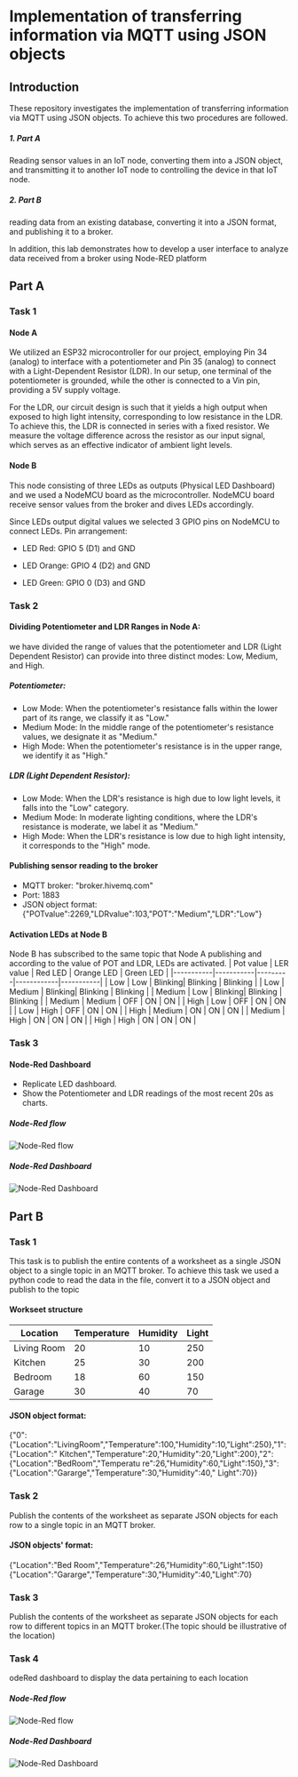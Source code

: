 # Implementation of transferring information via MQTT using JSON objects

## Introduction
These repository investigates the implementation of transferring information via MQTT using JSON objects. To achieve this two procedures are followed. 
##### 1. Part A
Reading sensor values in an IoT node, converting them into a JSON object, and transmitting it to another IoT node  to controlling the device in that IoT node. 
##### 2. Part B
reading data from an existing database, converting it into a JSON format, and publishing it to a broker.

In addition, this lab demonstrates how to develop a user interface to
analyze data received from a broker using Node-RED platform

## Part A
### Task 1
#### Node A

We utilized an ESP32 microcontroller for our project, employing Pin 34 (analog) to interface with a potentiometer and Pin 35 (analog) to connect with a Light-Dependent Resistor (LDR). In our setup, one terminal of the potentiometer is grounded, while the other is connected to a Vin pin, providing a 5V supply voltage.

For the LDR, our circuit design is such that it yields a high output when exposed to high light intensity, corresponding to low resistance in the LDR. To achieve this, the LDR is connected in series with a fixed resistor. We measure the voltage difference across the resistor as our input signal, which serves as an effective indicator of ambient light levels.

#### Node B
This node consisting of three LEDs as outputs (Physical LED Dashboard) and we used a NodeMCU board as the microcontroller. NodeMCU board receive sensor values from the broker and dives LEDs accordingly.

Since LEDs output digital values we selected 3 GPIO pins on NodeMCU to connect LEDs.
Pin arrangement:

- LED Red: 		GPIO 5 (D1) and GND

- LED Orange:		GPIO 4 (D2) and GND

- LED  Green: 		GPIO 0 (D3) and GND

### Task 2
#### Dividing Potentiometer and LDR Ranges in Node A:
we have divided the range of values that the potentiometer and LDR (Light Dependent Resistor) can provide into three distinct modes: Low, Medium, and High.
##### Potentiometer:
- Low Mode: When the potentiometer's resistance falls within the lower part of its range, we classify it as "Low."
- Medium Mode: In the middle range of the potentiometer's resistance values, we designate it as "Medium."
- High Mode: When the potentiometer's resistance is in the upper range, we identify it as "High."

##### LDR (Light Dependent Resistor):
- Low Mode: When the LDR's resistance is high due to low light levels, it falls into the "Low" category.
- Medium Mode: In moderate lighting conditions, where the LDR's resistance is moderate, we label it as "Medium."
- High Mode: When the LDR's resistance is low due to high light intensity, it corresponds to the "High" mode.

#### Publishing sensor reading to the broker
- MQTT broker:		"broker.hivemq.com"
-  Port:			1883
-  JSON object format: 
  {"POTvalue":2269,"LDRvalue":103,"POT":"Medium","LDR":"Low"}

#### Activation LEDs at Node B
Node B has subscribed to the same topic that Node A publishing and according to the value of POT and LDR, LEDs are activated.
| Pot value | LER value | Red LED | Orange LED | Green LED |
|-----------|-----------|---------|------------|-----------|
| Low       | Low       | Blinking| Blinking   | Blinking  |
| Low       | Medium    | Blinking| Blinking   | Blinking  |
| Medium    | Low       | Blinking| Blinking   | Blinking  |
| Medium    | Medium    | OFF     | ON         | ON        |
| High      | Low       | OFF     | ON         | ON        |
| Low       | High      | OFF     | ON         | ON        |
| High      | Medium    | ON      | ON         | ON        |
| Medium    | High      | ON      | ON         | ON        |
| High      | High      | ON      | ON         | ON        |

### Task 3
#### Node-Red Dashboard
- Replicate LED dashboard.
- Show the Potentiometer and LDR readings of the most recent 20s as charts.

##### Node-Red flow
![Node-Red flow](flow.png)
##### Node-Red Dashboard
![Node-Red Dashboard](dashboard.png)

## Part B
### Task 1
This task is to publish the entire contents of a worksheet as a single JSON object to a single topic in an MQTT broker.
To achieve this task we used a python code to read the data in the file, convert it to a JSON object and publish to the topic

#### Workseet structure
| Location     | Temperature | Humidity | Light |
|--------------|-------------|----------|-------|
| Living Room  | 20          | 10       | 250   |
| Kitchen      | 25          | 30       | 200   |
| Bedroom      | 18          | 60       | 150   |
| Garage       | 30          | 40       | 70    |

#### JSON object format:
{"0":{"Location":"LivingRoom","Temperature":100,"Humidity":10,"Light":250},"1":{"Location":" Kitchen","Temperature":20,"Humidity":20,"Light":200},"2":{"Location":"BedRoom","Temperatu re":26,"Humidity":60,"Light":150},"3":{"Location":"Gararge","Temperature":30,"Humidity":40," Light":70}}

### Task 2
Publish the contents of the worksheet as separate JSON objects for each row to a single topic in
an MQTT broker.
#### JSON objects' format:
{"Location":"Bed Room","Temperature":26,"Humidity":60,"Light":150}
{"Location":"Gararge","Temperature":30,"Humidity":40,"Light":70}

### Task 3
Publish the contents of the worksheet as separate JSON objects for each row to different topics
in an MQTT broker.(The topic should be illustrative of the location)

### Task 4
odeRed dashboard to display the data pertaining to each location
##### Node-Red flow
![Node-Red flow](flow2.png)
##### Node-Red Dashboard
![Node-Red Dashboard](dashboard2.png)










